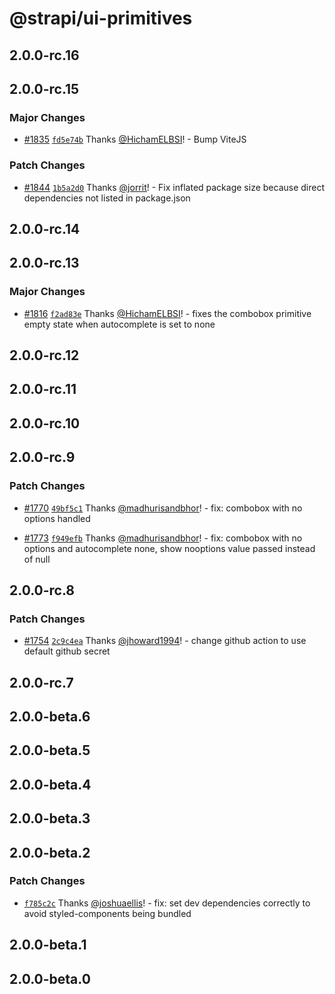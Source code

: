 # @strapi/ui-primitives

## 2.0.0-rc.16

## 2.0.0-rc.15

### Major Changes

- [#1835](https://github.com/strapi/design-system/pull/1835) [`fd5e74b`](https://github.com/strapi/design-system/commit/fd5e74b5f449975833e2eb3271fd271b1cddee88) Thanks [@HichamELBSI](https://github.com/HichamELBSI)! - Bump ViteJS

### Patch Changes

- [#1844](https://github.com/strapi/design-system/pull/1844) [`1b5a2d0`](https://github.com/strapi/design-system/commit/1b5a2d078c20abd63ea531a348fa9df71b1593b9) Thanks [@jorrit](https://github.com/jorrit)! - Fix inflated package size because direct dependencies not listed in package.json

## 2.0.0-rc.14

## 2.0.0-rc.13

### Major Changes

- [#1816](https://github.com/strapi/design-system/pull/1816) [`f2ad83e`](https://github.com/strapi/design-system/commit/f2ad83ec069cf2a279b1cfd0852f7a56fc5b608a) Thanks [@HichamELBSI](https://github.com/HichamELBSI)! - fixes the combobox primitive empty state when autocomplete is set to none

## 2.0.0-rc.12

## 2.0.0-rc.11

## 2.0.0-rc.10

## 2.0.0-rc.9

### Patch Changes

- [#1770](https://github.com/strapi/design-system/pull/1770) [`49bf5c1`](https://github.com/strapi/design-system/commit/49bf5c1192f28c75416dd9669c7bf2c747fb60a0) Thanks [@madhurisandbhor](https://github.com/madhurisandbhor)! - fix: combobox with no options handled

- [#1773](https://github.com/strapi/design-system/pull/1773) [`f949efb`](https://github.com/strapi/design-system/commit/f949efbb70d5c4f7d30fb53564c47a79dce20357) Thanks [@madhurisandbhor](https://github.com/madhurisandbhor)! - fix: combobox with no options and autocomplete none, show nooptions value passed instead of null

## 2.0.0-rc.8

### Patch Changes

- [#1754](https://github.com/strapi/design-system/pull/1754) [`2c9c4ea`](https://github.com/strapi/design-system/commit/2c9c4ea0727bbaed69152a26935f95f08cf4f915) Thanks [@jhoward1994](https://github.com/jhoward1994)! - change github action to use default github secret

## 2.0.0-rc.7

## 2.0.0-beta.6

## 2.0.0-beta.5

## 2.0.0-beta.4

## 2.0.0-beta.3

## 2.0.0-beta.2

### Patch Changes

- [`f785c2c`](https://github.com/strapi/design-system/commit/f785c2ca80b05c5df405aac1ebd767b2c59d4c53) Thanks [@joshuaellis](https://github.com/joshuaellis)! - fix: set dev dependencies correctly to avoid styled-components being bundled

## 2.0.0-beta.1

## 2.0.0-beta.0
